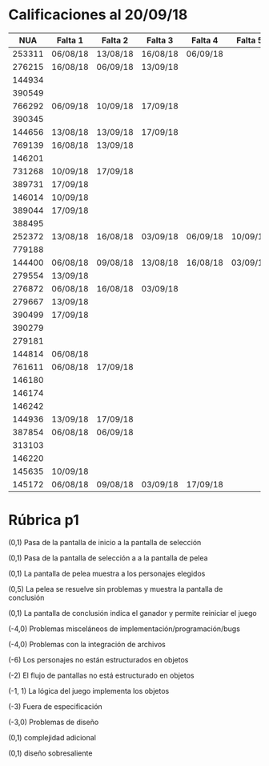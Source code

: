# Calificaciones al 20/09/18

| NUA    | Falta 1  | Falta 2  | Falta 3  | Falta 4  | Falta 5  | P1  |
|--------|----------|----------|----------|----------|----------|-----|
| 253311 | 06/08/18 | 13/08/18 | 16/08/18 | 06/09/18 |          | 6.5 |
| 276215 | 16/08/18 | 06/09/18 | 13/09/18 |          |          | 0   |
| 144934 |          |          |          |          |          | 6.5 |
| 390549 |          |          |          |          |          | 10  |
| 766292 | 06/09/18 | 10/09/18 | 17/09/18 |          |          | 4   |
| 390345 |          |          |          |          |          | 9   |
| 144656 | 13/08/18 | 13/09/18 | 17/09/18 |          |          | 0   |
| 769139 | 16/08/18 | 13/09/18 |          |          |          | 3   |
| 146201 |          |          |          |          |          | 3   |
| 731268 | 10/09/18 | 17/09/18 |          |          |          | 0   |
| 389731 | 17/09/18 |          |          |          |          | 7.5 |
| 146014 | 10/09/18 |          |          |          |          | 7   |
| 389044 | 17/09/18 |          |          |          |          | 6   |
| 388495 |          |          |          |          |          | 7   |
| 252372 | 13/08/18 | 16/08/18 | 03/09/18 | 06/09/18 | 10/09/18 | 0   |
| 779188 |          |          |          |          |          | 10  |
| 144400 | 06/08/18 | 09/08/18 | 13/08/18 | 16/08/18 | 03/09/18 | 0   |
| 279554 | 13/09/18 |          |          |          |          | 2   |
| 276872 | 06/08/18 | 16/08/18 | 03/09/18 |          |          | 0   |
| 279667 | 13/09/18 |          |          |          |          | 6.5 |
| 390499 | 17/09/18 |          |          |          |          | 0   |
| 390279 |          |          |          |          |          | 7   |
| 279181 |          |          |          |          |          | 5   |
| 144814 | 06/08/18 |          |          |          |          | 4   |
| 761611 | 06/08/18 | 17/09/18 |          |          |          | 0   |
| 146180 |          |          |          |          |          | 8   |
| 146174 |          |          |          |          |          | 8   |
| 146242 |          |          |          |          |          | 5   |
| 144936 | 13/09/18 | 17/09/18 |          |          |          | 0   |
| 387854 | 06/08/18 | 06/09/18 |          |          |          | 8   |
| 313103 |          |          |          |          |          | 3   |
| 146220 |          |          |          |          |          | 8.5 |
| 145635 | 10/09/18 |          |          |          |          | 10  |
| 145172 | 06/08/18 | 09/08/18 | 03/09/18 | 17/09/18 |          | 4   |

# Rúbrica p1

(0,1) Pasa de la pantalla de inicio a la pantalla de selección

(0,1) Pasa de la pantalla de selección a a la pantalla de pelea

(0,1) La pantalla de pelea muestra a los personajes elegidos

(0,5) La pelea se resuelve sin problemas y muestra la pantalla de conclusión

(0,1) La pantalla de conclusión indica el ganador y permite reiniciar el juego

(-4,0) Problemas misceláneos de implementación/programación/bugs

(-4,0) Problemas con la integración de archivos

(-6) Los personajes no están estructurados en objetos

(-2) El flujo de pantallas no está estructurado en objetos

(-1, 1) La lógica del juego implementa los objetos

(-3) Fuera de especificación

(-3,0) Problemas de diseño

(0,1) complejidad adicional

(0,1) diseño sobresaliente

